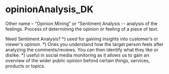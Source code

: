 # opinionAnalysis_DK

Other name – “Opinion Mining” or "Sentiment Analysis -- analysis of the feelings.
Process of determining the opinion or feeling of a piece of text.

Need Sentiment Analysis?
*) used for gaining insights into customer’s or viewer's opinion. 
*) Ones you understand how the target person feels after analyzing the comments/reviews. 
  You can then identify what they like or dislike.
*) useful in social media monitoring as it allows us to gain an overview of the wider 
public opinion behind certain things, services, products or topics.


